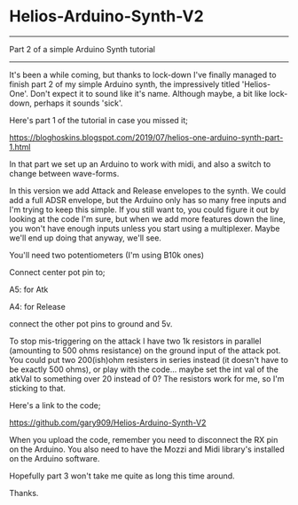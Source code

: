 # Helios-Arduino-Synth-V2


****************************************************************************************************
Part 2 of a simple Arduino Synth tutorial
****************************************************************************************************


It's been a while coming, but thanks to lock-down I've finally managed to finish part 2 of my simple Arduino synth, the impressively titled 'Helios-One'.  Don't expect it to sound like it's name.  Although maybe, a bit like lock-down, perhaps it sounds 'sick'.  

Here's part 1 of the tutorial in case you missed it; 

https://bloghoskins.blogspot.com/2019/07/helios-one-arduino-synth-part-1.html

In that part we set up an Arduino to work with midi, and also a switch to change between wave-forms.

In this version we add Attack and Release envelopes to the synth.  We could add a full ADSR envelope, but the Arduino only has so many free inputs and I'm trying to keep this simple.  If you still want to, you could figure it out by looking at the code I'm sure, but when we add more features down the line, you won't have enough inputs unless you start using a multiplexer.  Maybe we'll end up doing that anyway, we'll see.

You'll need two potentiometers (I'm using B10k ones)

Connect center pot pin to;

A5: for Atk

A4: for Release

connect the other pot pins to ground and 5v. 



To stop mis-triggering on the attack I have two 1k resistors in parallel (amounting to 500 ohms resistance) on the ground input of the attack pot.  You could put two 200(ish)ohm resisters in series instead (it doesn't have to be exactly 500 ohms), or play with the code...  maybe set the int val of the atkVal to something over 20 instead of 0?  The resistors work for me, so I'm sticking to that.

Here's a link to the code;

https://github.com/gary909/Helios-Arduino-Synth-V2

When you upload the code, remember you need to disconnect the RX pin on the Arduino.  You also need to have the Mozzi and Midi library's installed on the Arduino software.

Hopefully part 3 won't take me quite as long this time around.

Thanks.
